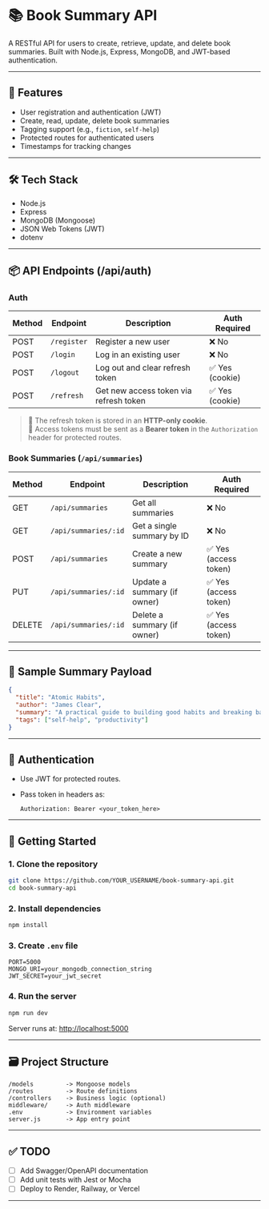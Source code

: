 # 📚 Book Summary API

A RESTful API for users to create, retrieve, update, and delete book summaries. Built with Node.js, Express, MongoDB, and JWT-based authentication.

---

## 🚀 Features

- User registration and authentication (JWT)
- Create, read, update, delete book summaries
- Tagging support (e.g., `fiction`, `self-help`)
- Protected routes for authenticated users
- Timestamps for tracking changes

---

## 🛠️ Tech Stack

- Node.js
- Express
- MongoDB (Mongoose)
- JSON Web Tokens (JWT)
- dotenv

---

## 📦 API Endpoints (/api/auth)

### Auth

| Method | Endpoint    | Description                             | Auth Required     |
|--------|-------------|-----------------------------------------|-------------------|
| POST   | `/register` | Register a new user                     | ❌ No             |
| POST   | `/login`    | Log in an existing user                 | ❌ No             |
| POST   | `/logout`   | Log out and clear refresh token         | ✅ Yes (cookie)   |
| POST   | `/refresh`  | Get new access token via refresh token  | ✅ Yes (cookie)   |

> 📝 The refresh token is stored in an **HTTP-only cookie**.  
> 🔐 Access tokens must be sent as a **Bearer token** in the `Authorization` header for protected routes.


### Book Summaries (`/api/summaries`)

| Method | Endpoint               | Description                    | Auth Required         |
|--------|------------------------|--------------------------------|-----------------------|
| GET    | `/api/summaries`       | Get all summaries              | ❌ No                 |
| GET    | `/api/summaries/:id`   | Get a single summary by ID     | ❌ No                 |
| POST   | `/api/summaries`       | Create a new summary           | ✅ Yes (access token) |
| PUT    | `/api/summaries/:id`   | Update a summary (if owner)    | ✅ Yes (access token) |
| DELETE | `/api/summaries/:id`   | Delete a summary (if owner)    | ✅ Yes (access token) |


---

## 🧪 Sample Summary Payload

```json
{
  "title": "Atomic Habits",
  "author": "James Clear",
  "summary": "A practical guide to building good habits and breaking bad ones.",
  "tags": ["self-help", "productivity"]
}
````

---

## 🔐 Authentication

* Use JWT for protected routes.
* Pass token in headers as:

  ```http
  Authorization: Bearer <your_token_here>
  ```

---

## 🧰 Getting Started

### 1. Clone the repository

```bash
git clone https://github.com/YOUR_USERNAME/book-summary-api.git
cd book-summary-api
```

### 2. Install dependencies

```bash
npm install
```

### 3. Create `.env` file

```env
PORT=5000
MONGO_URI=your_mongodb_connection_string
JWT_SECRET=your_jwt_secret
```

### 4. Run the server

```bash
npm run dev
```

Server runs at: [http://localhost:5000](http://localhost:5000)

---

## 🗃 Project Structure

```
/models         -> Mongoose models
/routes         -> Route definitions
/controllers    -> Business logic (optional)
middleware/     -> Auth middleware
.env            -> Environment variables
server.js       -> App entry point
```

---

## ✅ TODO

* [ ] Add Swagger/OpenAPI documentation
* [ ] Add unit tests with Jest or Mocha
* [ ] Deploy to Render, Railway, or Vercel

---


